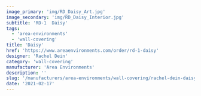 ```yaml
---
image_primary: 'img/RD_Daisy_Art.jpg'
image_secondary: 'img/RD_Daisy_Interior.jpg'
subtitle: 'RD-1  Daisy'
tags:
  - 'area-environments'
  - 'wall-covering'
title: 'Daisy'
href: 'https://www.areaenvironments.com/order/rd-1-daisy'
designer: 'Rachel Dein'
category: 'wall-covering'
manufacturer: 'Area Environments'
description: ''
slug: '/manufacturers/area-environments/wall-covering/rachel-dein-daisy'
date: '2021-02-17'
---
```

